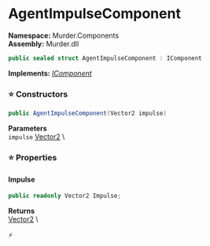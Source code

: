 # AgentImpulseComponent

**Namespace:** Murder.Components \
**Assembly:** Murder.dll

```csharp
public sealed struct AgentImpulseComponent : IComponent
```

**Implements:** _[IComponent](/Bang/Components/IComponent.html)_

### ⭐ Constructors
```csharp
public AgentImpulseComponent(Vector2 impulse)
```

**Parameters** \
`impulse` [Vector2](/Murder/Core/Geometry/Vector2.html) \

### ⭐ Properties
#### Impulse
```csharp
public readonly Vector2 Impulse;
```

**Returns** \
[Vector2](/Murder/Core/Geometry/Vector2.html) \


⚡